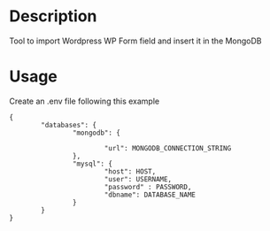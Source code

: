 # Description

Tool to import Wordpress WP Form field and insert it in the MongoDB

# Usage

Create an .env file following this example

```
{
        "databases": {
                "mongodb": {

                        "url": MONGODB_CONNECTION_STRING
                },
                "mysql": {
                        "host": HOST,
                        "user": USERNAME,
                        "password" : PASSWORD,
                        "dbname": DATABASE_NAME
                }
        }
}
```
